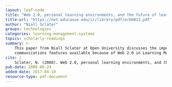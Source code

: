 ```yaml
---
layout: leaf-node
title: "Web 2.0, personal learning environments, and the future of learning management systems"
title-url: "https://net.educause.edu/ir/library/pdf/erb0813.pdf"
author: "Niall Sclater"
groups: technologies
categories: learning-management-systems
topics: scholarly-readings
summary: >
    This paper from Niall Sclater at Open University discusses the importance of including
    communications features available because of Web 2.0 in Learning Management Systems.
cite: |
    Sclater, N. (2008). Web 2.0, personal learning environments, and the future of learning management systems. Research bulletin, 13(13), 1-13.
pub-date: 2008-06-24
added-date: 2017-04-10
resource-type: pdf-document
---
```

